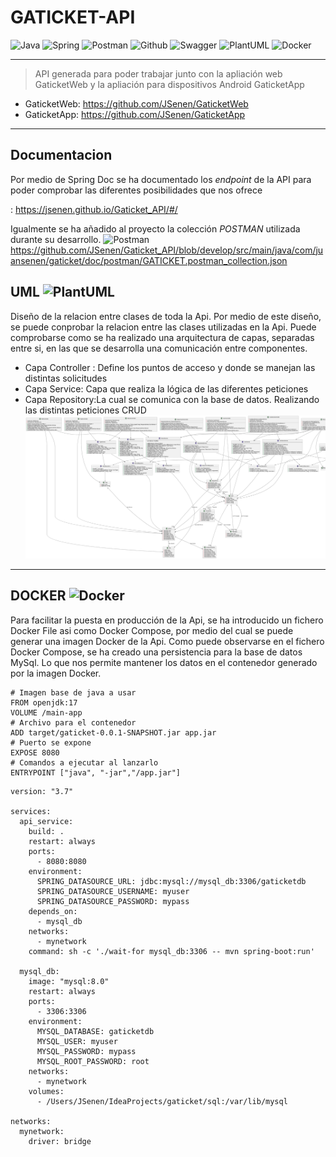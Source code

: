 # GATICKET-API

![Java](https://img.shields.io/badge/Java-red?style=for-the-badge&logo=Java&logoColor=white)
![Spring](https://img.shields.io/badge/SpringBoot-green?style=for-the-badge&logo=spring&logoColor=white)
![Postman](https://img.shields.io/badge/Postman-orange?style=for-the-badge&logo=postman&logoColor=white)
![Github](https://img.shields.io/badge/github-black?style=for-the-badge&logo=github&logoColor=white)
![Swagger](https://img.shields.io/badge/swagger-green?style=for-the-badge&logo=swagger&logoColor=black)
![PlantUML](https://img.shields.io/badge/PlantUML-orange?style=for-the-badge&logo=PlantUML&logoColor=black)
![Docker](https://img.shields.io/badge/Docker-blue?style=for-the-badge&logo=Docker&logoColor=white)

***

> API generada para poder trabajar junto con la apliación web GaticketWeb y la apliación para dispositivos Android GaticketApp
    
* GaticketWeb: https://github.com/JSenen/GaticketWeb
* GaticketApp: https://github.com/JSenen/GaticketApp

***
## Documentacion
Por medio de Spring Doc se ha documentado los *_endpoint_* de la API para poder comprobar las diferentes posibilidades
que nos ofrece

: https://jsenen.github.io/Gaticket_API/#/

Igualmente se ha añadido al proyecto la colección _POSTMAN_ utilizada durante su desarrollo.
![Postman](https://img.shields.io/badge/Postman-orange?style=for-the-badge&logo=postman&logoColor=white) https://github.com/JSenen/Gaticket_API/blob/develop/src/main/java/com/juansenen/gaticket/doc/postman/GATICKET.postman_collection.json

## UML ![PlantUML](https://img.shields.io/badge/PlantUML-orange?style=for-the-badge&logo=PlantUML&logoColor=black)

Diseño de la relacion entre clases de toda la Api. 
Por medio de este diseño, se puede conprobar la relacion entre las clases utilizadas en la Api.
Puede comprobarse como se ha realizado una arquitectura de capas, separadas entre si, en las que se desarrolla una comunicación
entre componentes.

* Capa Controller : Define los puntos de acceso y donde se manejan las distintas solicitudes
* Capa Service: Capa que realiza la lógica de las diferentes peticiones
* Capa Repository:La cual se comunica con la base de datos. Realizando las distintas peticiones CRUD
![img.png](https://github.com/JSenen/Gaticket_API/blob/develop/src/main/java/com/juansenen/gaticket/doc/uml/Uml.png)
***

## DOCKER ![Docker](https://img.shields.io/badge/Docker-blue?style=for-the-badge&logo=Docker&logoColor=white)

Para facilitar la puesta en producción de la Api, se ha introducido un fichero Docker File asi como Docker Compose, por medio del
cual se puede generar una imagen Docker de la Api. Como puede observarse en el fichero Docker Compose, se ha creado una 
persistencia para la base de datos MySql. Lo que nos permite mantener los datos en el contenedor generado por la imagen Docker.

```
# Imagen base de java a usar
FROM openjdk:17
VOLUME /main-app
# Archivo para el contenedor
ADD target/gaticket-0.0.1-SNAPSHOT.jar app.jar
# Puerto se expone
EXPOSE 8080
# Comandos a ejecutar al lanzarlo
ENTRYPOINT ["java", "-jar","/app.jar"]

```
```
version: "3.7"

services:
  api_service:
    build: .
    restart: always
    ports:
      - 8080:8080
    environment:
      SPRING_DATASOURCE_URL: jdbc:mysql://mysql_db:3306/gaticketdb
      SPRING_DATASOURCE_USERNAME: myuser
      SPRING_DATASOURCE_PASSWORD: mypass
    depends_on:
      - mysql_db
    networks:
      - mynetwork
    command: sh -c './wait-for mysql_db:3306 -- mvn spring-boot:run'

  mysql_db:
    image: "mysql:8.0"
    restart: always
    ports:
      - 3306:3306
    environment:
      MYSQL_DATABASE: gaticketdb
      MYSQL_USER: myuser
      MYSQL_PASSWORD: mypass
      MYSQL_ROOT_PASSWORD: root
    networks:
      - mynetwork
    volumes:
      - /Users/JSenen/IdeaProjects/gaticket/sql:/var/lib/mysql

networks:
  mynetwork:
    driver: bridge
```